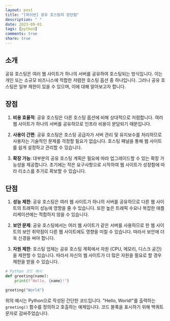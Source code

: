 ```yaml
---
layout: post
title: "[파이썬] 공유 호스팅의 장단점"
description: " "
date: 2023-09-01
tags: [python]
comments: true
share: true
---
```


## 소개
공유 호스팅은 여러 웹 사이트가 하나의 서버를 공유하여 호스팅되는 방식입니다. 이는 개인 또는 소규모 비즈니스에 적합한 저렴한 호스팅 옵션 중 하나입니다. 그러나 공유 호스팅은 일부 제한이 있을 수 있으며, 이에 대해 알아보고자 합니다.

## 장점

1. **비용 효율적**: 공유 호스팅은 다른 호스팅 옵션에 비해 상대적으로 저렴합니다. 여러 웹 사이트가 하나의 서버를 공유하므로 인프라 비용이 분담되기 때문입니다.

2. **사용이 간편**: 공유 호스팅은 호스팅 공급자가 서버 관리 및 유지보수를 처리하므로 사용자는 기술적인 문제를 걱정할 필요가 없습니다. 호스팅 패널을 통해 웹 사이트를 쉽게 설정하고 관리할 수 있습니다.

3. **확장 가능**: 대부분의 공유 호스팅 계획은 필요에 따라 업그레이드할 수 있는 확장 가능성을 제공합니다. 초기에는 작은 요구사항으로 시작하여 웹 사이트가 성장함에 따라 리소스를 추가로 확보할 수 있습니다.

## 단점

1. **성능 제한**: 공유 호스팅은 여러 웹 사이트가 하나의 서버를 공유하므로 다른 웹 사이트의 트래픽이 성능에 영향을 줄 수 있습니다. 또한 높은 트래픽 수요나 복잡한 애플리케이션에는 적합하지 않을 수 있습니다.

2. **보안 문제**: 공유 호스팅에서는 여러 웹 사이트가 같은 서버를 사용하므로 한 웹 사이트의 보안 취약점이 다른 웹 사이트에도 영향을 미칠 수 있습니다. 따라서 보안에 더욱 신경을 써야 합니다.

3. **자원 제한**: 호스팅 업체는 공유 호스팅 계획에서 자원 (CPU, 메모리, 디스크 공간)을 제한할 수 있습니다. 따라서 자신의 웹 사이트가 더 많은 자원을 필요로 할 경우 제한을 받을 수 있습니다.

```python
# Python 코드 예시
def greeting(name):
    print(f"Hello, {name}!")

greeting("World")
```

위의 예시는 Python으로 작성된 간단한 코드입니다. "Hello, World!"를 출력하는 `greeting()` 함수를 정의하고 호출하는 예제입니다. 코드 블록을 표시하기 위해 백쿼트 문자로 감싸주었습니다.